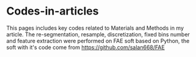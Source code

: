 # Codes-in-articles
This pages includes key codes related to Materials and Methods in my article. 
The re-segmentation, resample, discretization, fixed bins number and feature extraction were performed on FAE soft based on Python, the soft with it's code come from https://github.com/salan668/FAE
